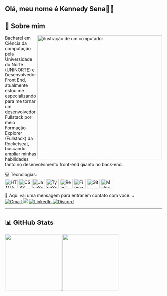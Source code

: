 ## Olá, meu nome é Kennedy Sena👋🏻

## 📝 Sobre mim

<img src="https://raw.githubusercontent.com/MicaelliMedeiros/micaellimedeiros/master/image/computer-illustration.png" alt="ilustração de um computador" min-width="400px" max-width="400px" width="400px" align="right">

<p align="left"> Bacharel em Ciência da computação pela Universidade do Norte (UNINORTE) e Desenvolvedor Front End, atualmente estou me especializando para me tornar um desenvolvedor Fullstack por meio Formação Explorer (Fullstack) da Rocketseat, buscando ampliar minhas habilidades tanto no desenvolvimento front-end quanto no back-end.<br>
</p>


<p align="left">
  💻 Tecnologias:
  <br>
  <img align="center" height="30" width="40" src="https://cdn.jsdelivr.net/gh/devicons/devicon/icons/html5/html5-original.svg" alt="HTML5">
  <img align="center" height="30" width="40" src="https://cdn.jsdelivr.net/gh/devicons/devicon/icons/css3/css3-original.svg" alt="CSS3">
  <img align="center" height="30" width="40" src="https://cdn.jsdelivr.net/gh/devicons/devicon/icons/javascript/javascript-original.svg" alt="JavaScript">
  <img align="center" height="30" width="40" src="https://cdn.jsdelivr.net/gh/devicons/devicon/icons/typescript/typescript-original.svg" alt="TypeScript">
  <img align="center" height="30" width="40" src="https://cdn.jsdelivr.net/gh/devicons/devicon/icons/react/react-original.svg" alt="React">
  <img align="center" height="30" width="40" src="https://cdn.jsdelivr.net/gh/devicons/devicon/icons/figma/figma-original.svg" alt="Figma">
  <img align="center" height="30" width="40" src="https://cdn.jsdelivr.net/gh/devicons/devicon/icons/git/git-original.svg" alt="Git">
  <img align="center" height="30" width="40" src="https://cdn.jsdelivr.net/gh/devicons/devicon/icons/materialui/materialui-original.svg" alt="Material-UI">
</p>

<p align="left">
  💌 Aqui vai uma mensagem para entrar em contato com você: ⤵️
  <br>
  <a href="mailto:kennedysena.dev@gmail.com">
    <img src="https://img.shields.io/badge/Gmail-%23333?style=for-the-badge&logo=gmail&logoColor=white" alt="Gmail">
  </a>
   <a href="https://instagram.com/kennedysena__" target="_blank"><img src="https://img.shields.io/badge/-Instagram-%23E4405F?style=for-the-badge&logo=instagram&logoColor=white" target="_blank"></a>
  <a href="https://www.linkedin.com/in/kennedy-sena-de-freitas" target="_blank">
    <img src="https://img.shields.io/badge/LinkedIn-%230077B5?style=for-the-badge&logo=linkedin&logoColor=white" alt="LinkedIn">
  </a>
  <a href="https://discord.com/channels/@me" target="_blank">
    <img src="https://img.shields.io/badge/Discord-7289DA?style=for-the-badge&logo=discord&logoColor=white" alt="Discord">
  </a>
</p>

---

## 📊 GitHub Stats
<div style="display: flex; gap: 20px; flex-wrap: wrap; align-items: center;">
  <a href="https://github.com/Kennedysena">
    <img height="180em" src="https://github-readme-stats.vercel.app/api?username=Kennedysena&show_icons=true&theme=tokyonight&include_all_commits=true&count_private=true" />
    <img height="180em" src="https://github-readme-stats.vercel.app/api/top-langs/?username=Kennedysena&layout=compact&langs_count=16&theme=tokyonight" />
  </a>
</div>

